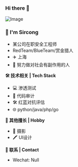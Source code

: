 ### Hi there 👋

![Image](https://user-images.githubusercontent.com/56618386/230406508-5ef484c1-0bb9-4aff-9b2a-f3f7b74af2d0.gif)

### 👻 I'm Sircong 
- 某公司在职安全工程师
- RedTeam/BlueTeam/赏金猎人
- ✈️ 上海
- 💬 努力做对社会有副作用的人


**🛠 技术相关 | Tech Stack**
- 💻 渗透测试
- 🔭 代码审计
- 🛠  红蓝对抗评估
- 🌐 python/java/php/go

**🌱 其他擅长 | Hobby**
- 📸 摄影
- 🖍️ UI设计

**💬 联系 | Contact**
- Wechat: Null
